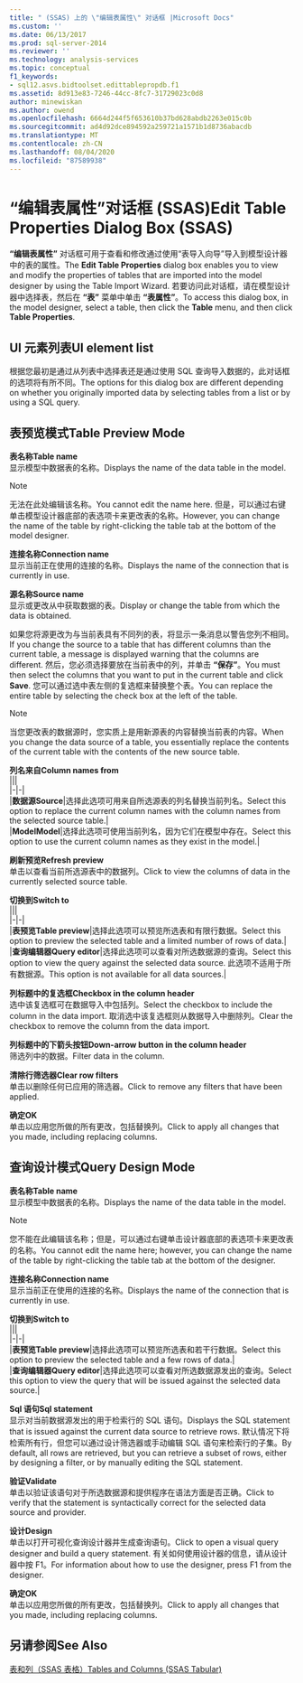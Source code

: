 ```yaml
---
title: " (SSAS) 上的 \"编辑表属性\" 对话框 |Microsoft Docs"
ms.custom: ''
ms.date: 06/13/2017
ms.prod: sql-server-2014
ms.reviewer: ''
ms.technology: analysis-services
ms.topic: conceptual
f1_keywords:
- sql12.asvs.bidtoolset.edittablepropdb.f1
ms.assetid: 8d913e83-7246-44cc-8fc7-31729023c0d8
author: minewiskan
ms.author: owend
ms.openlocfilehash: 6664d244f5f653610b37bd628abdb2263e015c0b
ms.sourcegitcommit: ad4d92dce894592a259721a1571b1d8736abacdb
ms.translationtype: MT
ms.contentlocale: zh-CN
ms.lasthandoff: 08/04/2020
ms.locfileid: "87589938"
---
```

# <a name="edit-table-properties-dialog-box-ssas"></a><span data-ttu-id="ac2be-102">“编辑表属性”对话框 (SSAS)</span><span class="sxs-lookup"><span data-stu-id="ac2be-102">Edit Table Properties Dialog Box (SSAS)</span></span>
  <span data-ttu-id="ac2be-103">**“编辑表属性”** 对话框可用于查看和修改通过使用“表导入向导”导入到模型设计器中的表的属性。</span><span class="sxs-lookup"><span data-stu-id="ac2be-103">The **Edit Table Properties** dialog box enables you to view and modify the properties of tables that are imported into the model designer by using the Table Import Wizard.</span></span> <span data-ttu-id="ac2be-104">若要访问此对话框，请在模型设计器中选择表，然后在 **“表”** 菜单中单击 **“表属性”**。</span><span class="sxs-lookup"><span data-stu-id="ac2be-104">To access this dialog box, in the model designer, select a table, then click the **Table** menu, and then click **Table Properties**.</span></span>  
  
## <a name="ui-element-list"></a><span data-ttu-id="ac2be-105">UI 元素列表</span><span class="sxs-lookup"><span data-stu-id="ac2be-105">UI element list</span></span>  
 <span data-ttu-id="ac2be-106">根据您最初是通过从列表中选择表还是通过使用 SQL 查询导入数据的，此对话框的选项将有所不同。</span><span class="sxs-lookup"><span data-stu-id="ac2be-106">The options for this dialog box are different depending on whether you originally imported data by selecting tables from a list or by using a SQL query.</span></span>  
  
## <a name="table-preview-mode"></a><span data-ttu-id="ac2be-107">表预览模式</span><span class="sxs-lookup"><span data-stu-id="ac2be-107">Table Preview Mode</span></span>  
 <span data-ttu-id="ac2be-108">**表名称**</span><span class="sxs-lookup"><span data-stu-id="ac2be-108">**Table name**</span></span>  
 <span data-ttu-id="ac2be-109">显示模型中数据表的名称。</span><span class="sxs-lookup"><span data-stu-id="ac2be-109">Displays the name of the data table in the model.</span></span>  
  
> [!NOTE]  
>  <span data-ttu-id="ac2be-110">无法在此处编辑该名称。</span><span class="sxs-lookup"><span data-stu-id="ac2be-110">You cannot edit the name here.</span></span> <span data-ttu-id="ac2be-111">但是，可以通过右键单击模型设计器底部的表选项卡来更改表的名称。</span><span class="sxs-lookup"><span data-stu-id="ac2be-111">However, you can change the name of the table by right-clicking the table tab at the bottom of the model designer.</span></span>  
  
 <span data-ttu-id="ac2be-112">**连接名称**</span><span class="sxs-lookup"><span data-stu-id="ac2be-112">**Connection name**</span></span>  
 <span data-ttu-id="ac2be-113">显示当前正在使用的连接的名称。</span><span class="sxs-lookup"><span data-stu-id="ac2be-113">Displays the name of the connection that is currently in use.</span></span>  
  
 <span data-ttu-id="ac2be-114">**源名称**</span><span class="sxs-lookup"><span data-stu-id="ac2be-114">**Source name**</span></span>  
 <span data-ttu-id="ac2be-115">显示或更改从中获取数据的表。</span><span class="sxs-lookup"><span data-stu-id="ac2be-115">Display or change the table from which the data is obtained.</span></span>  
  
 <span data-ttu-id="ac2be-116">如果您将源更改为与当前表具有不同列的表，将显示一条消息以警告您列不相同。</span><span class="sxs-lookup"><span data-stu-id="ac2be-116">If you change the source to a table that has different columns than the current table, a message is displayed warning that the columns are different.</span></span> <span data-ttu-id="ac2be-117">然后，您必须选择要放在当前表中的列，并单击 **“保存”**。</span><span class="sxs-lookup"><span data-stu-id="ac2be-117">You must then select the columns that you want to put in the current table and click **Save**.</span></span> <span data-ttu-id="ac2be-118">您可以通过选中表左侧的复选框来替换整个表。</span><span class="sxs-lookup"><span data-stu-id="ac2be-118">You can replace the entire table by selecting the check box at the left of the table.</span></span>  
  
> [!NOTE]  
>  <span data-ttu-id="ac2be-119">当您更改表的数据源时，您实质上是用新源表的内容替换当前表的内容。</span><span class="sxs-lookup"><span data-stu-id="ac2be-119">When you change the data source of a table, you essentially replace the contents of the current table with the contents of the new source table.</span></span>  
  
 <span data-ttu-id="ac2be-120">**列名来自**</span><span class="sxs-lookup"><span data-stu-id="ac2be-120">**Column names from**</span></span>  
 |||  
|-|-|  
|<span data-ttu-id="ac2be-121">**数据源**</span><span class="sxs-lookup"><span data-stu-id="ac2be-121">**Source**</span></span>|<span data-ttu-id="ac2be-122">选择此选项可用来自所选源表的列名替换当前列名。</span><span class="sxs-lookup"><span data-stu-id="ac2be-122">Select this option to replace the current column names with the column names from the selected source table.</span></span>|  
|<span data-ttu-id="ac2be-123">**Model**</span><span class="sxs-lookup"><span data-stu-id="ac2be-123">**Model**</span></span>|<span data-ttu-id="ac2be-124">选择此选项可使用当前列名，因为它们在模型中存在。</span><span class="sxs-lookup"><span data-stu-id="ac2be-124">Select this option to use the current column names as they exist in the model.</span></span>|  
  
 <span data-ttu-id="ac2be-125">**刷新预览**</span><span class="sxs-lookup"><span data-stu-id="ac2be-125">**Refresh preview**</span></span>  
 <span data-ttu-id="ac2be-126">单击以查看当前所选源表中的数据列。</span><span class="sxs-lookup"><span data-stu-id="ac2be-126">Click to view the columns of data in the currently selected source table.</span></span>  
  
 <span data-ttu-id="ac2be-127">**切换到**</span><span class="sxs-lookup"><span data-stu-id="ac2be-127">**Switch to**</span></span>  
 |||  
|-|-|  
|<span data-ttu-id="ac2be-128">**表预览**</span><span class="sxs-lookup"><span data-stu-id="ac2be-128">**Table preview**</span></span>|<span data-ttu-id="ac2be-129">选择此选项可以预览所选表和有限行数据。</span><span class="sxs-lookup"><span data-stu-id="ac2be-129">Select this option to preview the selected table and a limited number of rows of data.</span></span>|  
|<span data-ttu-id="ac2be-130">**查询编辑器**</span><span class="sxs-lookup"><span data-stu-id="ac2be-130">**Query editor**</span></span>|<span data-ttu-id="ac2be-131">选择此选项可以查看对所选数据源的查询。</span><span class="sxs-lookup"><span data-stu-id="ac2be-131">Select this option to view the query against the selected data source.</span></span> <span data-ttu-id="ac2be-132">此选项不适用于所有数据源。</span><span class="sxs-lookup"><span data-stu-id="ac2be-132">This option is not available for all data sources.</span></span>|  
  
 <span data-ttu-id="ac2be-133">**列标题中的复选框**</span><span class="sxs-lookup"><span data-stu-id="ac2be-133">**Checkbox in the column header**</span></span>  
 <span data-ttu-id="ac2be-134">选中该复选框可在数据导入中包括列。</span><span class="sxs-lookup"><span data-stu-id="ac2be-134">Select the checkbox to include the column in the data import.</span></span> <span data-ttu-id="ac2be-135">取消选中该复选框则从数据导入中删除列。</span><span class="sxs-lookup"><span data-stu-id="ac2be-135">Clear the checkbox to remove the column from the data import.</span></span>  
  
 <span data-ttu-id="ac2be-136">**列标题中的下箭头按钮**</span><span class="sxs-lookup"><span data-stu-id="ac2be-136">**Down-arrow button in the column header**</span></span>  
 <span data-ttu-id="ac2be-137">筛选列中的数据。</span><span class="sxs-lookup"><span data-stu-id="ac2be-137">Filter data in the column.</span></span>  
  
 <span data-ttu-id="ac2be-138">**清除行筛选器**</span><span class="sxs-lookup"><span data-stu-id="ac2be-138">**Clear row filters**</span></span>  
 <span data-ttu-id="ac2be-139">单击以删除任何已应用的筛选器。</span><span class="sxs-lookup"><span data-stu-id="ac2be-139">Click to remove any filters that have been applied.</span></span>  
  
 <span data-ttu-id="ac2be-140">**确定**</span><span class="sxs-lookup"><span data-stu-id="ac2be-140">**OK**</span></span>  
 <span data-ttu-id="ac2be-141">单击以应用您所做的所有更改，包括替换列。</span><span class="sxs-lookup"><span data-stu-id="ac2be-141">Click to apply all changes that you made, including replacing columns.</span></span>  
  
## <a name="query-design-mode"></a><span data-ttu-id="ac2be-142">查询设计模式</span><span class="sxs-lookup"><span data-stu-id="ac2be-142">Query Design Mode</span></span>  
 <span data-ttu-id="ac2be-143">**表名称**</span><span class="sxs-lookup"><span data-stu-id="ac2be-143">**Table name**</span></span>  
 <span data-ttu-id="ac2be-144">显示模型中数据表的名称。</span><span class="sxs-lookup"><span data-stu-id="ac2be-144">Displays the name of the data table in the model.</span></span>  
  
> [!NOTE]  
>  <span data-ttu-id="ac2be-145">您不能在此编辑该名称；但是，可以通过右键单击设计器底部的表选项卡来更改表的名称。</span><span class="sxs-lookup"><span data-stu-id="ac2be-145">You cannot edit the name here; however, you can change the name of the table by right-clicking the table tab at the bottom of the designer.</span></span>  
  
 <span data-ttu-id="ac2be-146">**连接名称**</span><span class="sxs-lookup"><span data-stu-id="ac2be-146">**Connection name**</span></span>  
 <span data-ttu-id="ac2be-147">显示当前正在使用的连接的名称。</span><span class="sxs-lookup"><span data-stu-id="ac2be-147">Displays the name of the connection that is currently in use.</span></span>  
  
 <span data-ttu-id="ac2be-148">**切换到**</span><span class="sxs-lookup"><span data-stu-id="ac2be-148">**Switch to**</span></span>  
 |||  
|-|-|  
|<span data-ttu-id="ac2be-149">**表预览**</span><span class="sxs-lookup"><span data-stu-id="ac2be-149">**Table preview**</span></span>|<span data-ttu-id="ac2be-150">选择此选项可以预览所选表和若干行数据。</span><span class="sxs-lookup"><span data-stu-id="ac2be-150">Select this option to preview the selected table and a few rows of data.</span></span>|  
|<span data-ttu-id="ac2be-151">**查询编辑器**</span><span class="sxs-lookup"><span data-stu-id="ac2be-151">**Query editor**</span></span>|<span data-ttu-id="ac2be-152">选择此选项可以查看对所选数据源发出的查询。</span><span class="sxs-lookup"><span data-stu-id="ac2be-152">Select this option to view the query that will be issued against the selected data source.</span></span>|  
  
 <span data-ttu-id="ac2be-153">**Sql 语句**</span><span class="sxs-lookup"><span data-stu-id="ac2be-153">**Sql statement**</span></span>  
 <span data-ttu-id="ac2be-154">显示对当前数据源发出的用于检索行的 SQL 语句。</span><span class="sxs-lookup"><span data-stu-id="ac2be-154">Displays the SQL statement that is issued against the current data source to retrieve rows.</span></span> <span data-ttu-id="ac2be-155">默认情况下将检索所有行，但您可以通过设计筛选器或手动编辑 SQL 语句来检索行的子集。</span><span class="sxs-lookup"><span data-stu-id="ac2be-155">By default, all rows are retrieved, but you can retrieve a subset of rows, either by designing a filter, or by manually editing the SQL statement.</span></span>  
  
 <span data-ttu-id="ac2be-156">**验证**</span><span class="sxs-lookup"><span data-stu-id="ac2be-156">**Validate**</span></span>  
 <span data-ttu-id="ac2be-157">单击以验证该语句对于所选数据源和提供程序在语法方面是否正确。</span><span class="sxs-lookup"><span data-stu-id="ac2be-157">Click to verify that the statement is syntactically correct for the selected data source and provider.</span></span>  
  
 <span data-ttu-id="ac2be-158">**设计**</span><span class="sxs-lookup"><span data-stu-id="ac2be-158">**Design**</span></span>  
 <span data-ttu-id="ac2be-159">单击以打开可视化查询设计器并生成查询语句。</span><span class="sxs-lookup"><span data-stu-id="ac2be-159">Click to open a visual query designer and build a query statement.</span></span> <span data-ttu-id="ac2be-160">有关如何使用设计器的信息，请从设计器中按 F1。</span><span class="sxs-lookup"><span data-stu-id="ac2be-160">For information about how to use the designer, press F1 from the designer.</span></span>  
  
 <span data-ttu-id="ac2be-161">**确定**</span><span class="sxs-lookup"><span data-stu-id="ac2be-161">**OK**</span></span>  
 <span data-ttu-id="ac2be-162">单击以应用您所做的所有更改，包括替换列。</span><span class="sxs-lookup"><span data-stu-id="ac2be-162">Click to apply all changes that you made, including replacing columns.</span></span>  
  
## <a name="see-also"></a><span data-ttu-id="ac2be-163">另请参阅</span><span class="sxs-lookup"><span data-stu-id="ac2be-163">See Also</span></span>  
 [<span data-ttu-id="ac2be-164">表和列（SSAS 表格）</span><span class="sxs-lookup"><span data-stu-id="ac2be-164">Tables and Columns &#40;SSAS Tabular&#41;</span></span>](tabular-models/tables-and-columns-ssas-tabular.md)  
  
  
